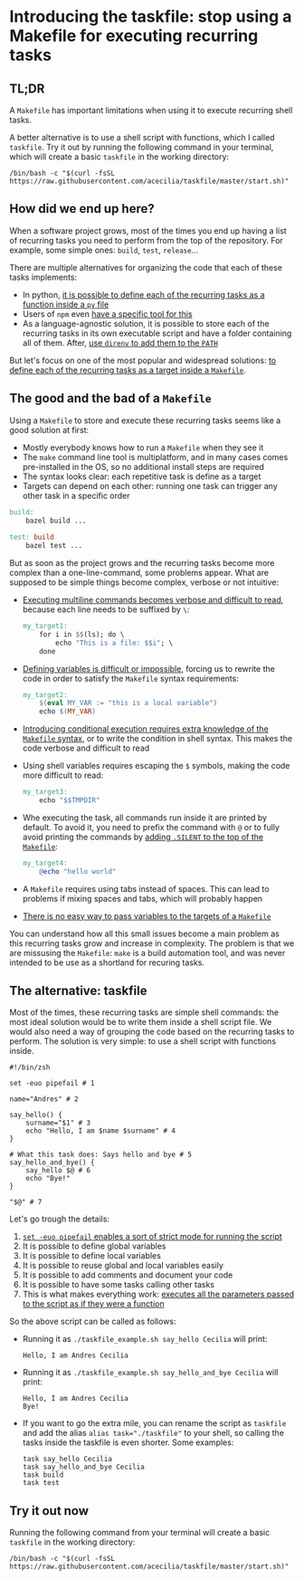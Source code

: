 # Introducing the taskfile: stop using a Makefile for executing recurring tasks

## TL;DR

A `Makefile` has important limitations when using it to execute recurring shell tasks. 

A better alternative is to use a shell script with functions, which I called `taskfile`. Try it out by running the following command in your terminal, which will create a basic `taskfile` in the working directory:

```shell
/bin/bash -c "$(curl -fsSL https://raw.githubusercontent.com/acecilia/taskfile/master/start.sh)"
```

## How did we end up here?

When a software project grows, most of the times you end up having a list of recurring tasks you need to perform from the top of the repository. For example, some simple ones: `build`, `test`, `release`...

There are multiple alternatives for organizing the code that each of these tasks implements: 

* In python, [it is possible to define each of the recurring tasks as a function inside a `py` file](https://dev.to/aahnik/is-there-a-makefile-alternative-where-we-can-run-code-in-python-114a)
* Users of `npm` even [have a specific tool for this](https://github.com/testdouble/scripty)
* As a language-agnostic solution, it is possible to store each of the recurring tasks in its own executable script and have a folder containing all of them. After, [use `direnv` to add them to the `PATH`](https://spin.atomicobject.com/2019/01/19/project-specific-cl-shortcuts/)

But let's focus on one of the most popular and widespread solutions: [to define each of the recurring tasks as a target inside a `Makefile`](https://www.digitalocean.com/community/tutorials/how-to-use-makefiles-to-automate-repetitive-tasks-on-an-ubuntu-vps).

## The good and the bad of a `Makefile`

Using a `Makefile` to store and execute these recurring tasks seems like a good solution at first: 

* Mostly everybody knows how to run a `Makefile` when they see it
* The `make` command line tool is multiplatform, and in many cases comes pre-installed in the OS, so no additional install steps are required
* The syntax looks clear: each repetitive task is define as a target
* Targets can depend on each other: running one task can trigger any other task in a specific order

```Makefile
build:
    bazel build ...
    
test: build
    bazel test ...
```

But as soon as the project grows and the recurring tasks become more complex than a one-line-command, some problems appear. What are supposed to be simple things become complex, verbose or not intuitive:

* [Executing multiline commands becomes verbose and difficult to read](https://stackoverflow.com/questions/10121182/multiline-bash-commands-in-makefile), because each line needs to be suffixed by `\`:

    ```Makefile
    my_target1:
        for i in $$(ls); do \
            echo "This is a file: $$i"; \
        done
    ```

* [Defining variables is difficult or impossible](https://stackoverflow.com/questions/1909188/define-make-variable-at-rule-execution-time), forcing us to rewrite the code in order to satisfy the `Makefile` syntax requirements:

    ```Makefile
    my_target2:
        $(eval MY_VAR := "this is a local variable")
        echo $(MY_VAR)
    ```

* [Introducing conditional execution requires extra knowledge of the `Makefile` syntax](https://stackoverflow.com/questions/15977796/if-conditions-in-a-makefile-inside-a-target), or to write the condition in shell syntax. This makes the code verbose and difficult to read

* Using shell variables requires escaping the `$` symbols, making the code more difficult to read:
    
    ```Makefile
    my_target3:
        echo "$$TMPDIR"
    ```

* Whe executing the task, all commands run inside it are printed by default. To avoid it, you need to prefix the command with `@` or to fully avoid printing the commands by [adding `.SILENT` to the top of the `Makefile`](https://stackoverflow.com/questions/24005166/gnu-make-silent-by-default/24011502):

    ```Makefile
    my_target4:
        @echo "hello world"
    ```

* A `Makefile` requires using tabs instead of spaces. This can lead to problems if mixing spaces and tabs, which will probably happen
* [There is no easy way to pass variables to the targets of a `Makefile`](https://stackoverflow.com/questions/2214575/passing-arguments-to-make-run)

You can understand how all this small issues become a main problem as this recurring tasks grow and increase in complexity. The problem is that we are missusing the `Makefile`: `make` is a build automation tool, and was never intended to be use as a shortland for recuring tasks.

## The alternative: taskfile

Most of the times, these recurring tasks are simple shell commands: the most ideal solution would be to write them inside a shell script file. We would also need a way of grouping the code based on the recurring tasks to perform. The solution is very simple: to use a shell script with functions inside.

```shell
#!/bin/zsh

set -euo pipefail # 1

name="Andres" # 2

say_hello() {
    surname="$1" # 3
    echo "Hello, I am $name $surname" # 4
}

# What this task does: Says hello and bye # 5
say_hello_and_bye() {
    say_hello $@ # 6
    echo "Bye!"
}

"$@" # 7
```

Let's go trough the details:

1. [`set -euo pipefail` enables a sort of strict mode for running the script](http://redsymbol.net/articles/unofficial-bash-strict-mode/)
2. It is possible to define global variables
3. It is possible to define local variables
4. It is possible to reuse global and local variables easily
5. It is possible to add comments and document your code
6. It is possible to have some tasks calling other tasks
7. This is what makes everything work: [executes all the parameters passed to the script as if they were a function](https://stackoverflow.com/a/16159057/3203441)

So the above script can be called as follows:

* Running it as `./taskfile_example.sh say_hello Cecilia` will print:

    ```
    Hello, I am Andres Cecilia
    ```

* Running it as `./taskfile_example.sh say_hello_and_bye Cecilia` will print:

    ```
    Hello, I am Andres Cecilia
    Bye!
    ```

* If you want to go the extra mile, you can rename the script as `taskfile` and add the alias `alias task="./taskfile"` to your shell, so calling the tasks inside the taskfile is even shorter. Some examples:

    ```shell
    task say_hello Cecilia
    task say_hello_and_bye Cecilia
    task build
    task test
    ```

## Try it out now

Running the following command from your terminal will create a basic `taskfile` in the working directory:

```shell
/bin/bash -c "$(curl -fsSL https://raw.githubusercontent.com/acecilia/taskfile/master/start.sh)"
```
